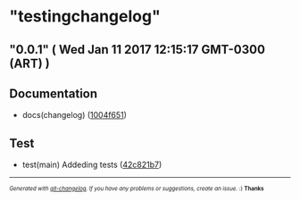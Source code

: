 # "testingchangelog"

## "0.0.1"  ( Wed Jan 11 2017 12:15:17 GMT-0300 (ART) )


## Documentation
  - docs(changelog)
  ([1004f651](git@github.com:diegosanchez/changelog/commit/1004f6515664f2984c7b7d143e22719434afa273))




## Test
  - test(main) Addeding tests
  ([42c821b7](git@github.com:diegosanchez/changelog/commit/42c821b70db3df7e17f6f12c97e6c824ee374fdc))





---
<sub><sup>*Generated with [git-changelog](https://github.com/rafinskipg/git-changelog). If you have any problems or suggestions, create an issue.* :) **Thanks** </sub></sup>
